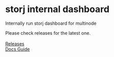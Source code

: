# storj internal dashboard
Internally run storj dashboard for multinode

Please check releases for the latest one.<br><br>
<a href="https://github.com/storjdashboard/storjdashboard-internal/releases">Releases</a>
<br>
<a href="https://docs.storjdashboard.com/internal">Docs Guide</a>
